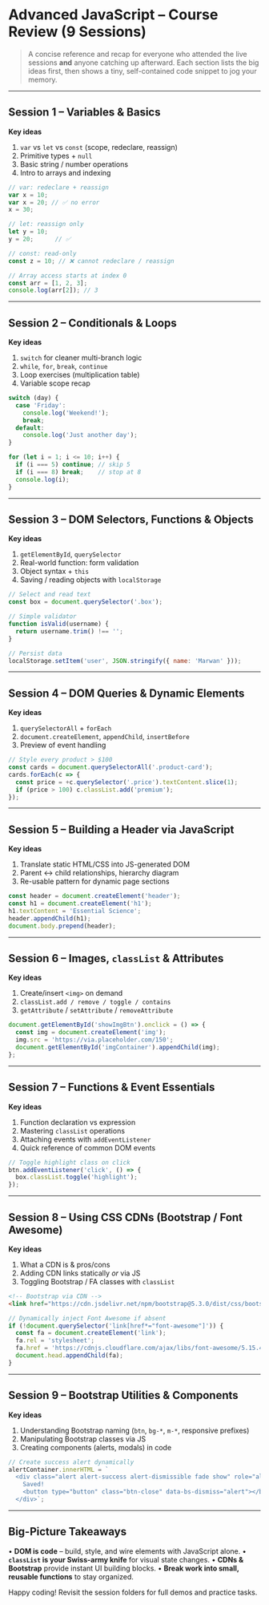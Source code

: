 # Advanced JavaScript – Course Review (9 Sessions)

> A concise reference and recap for everyone who attended the live sessions **and** anyone catching up afterward. Each section lists the big ideas first, then shows a tiny, self-contained code snippet to jog your memory.

---

## Session 1 – Variables & Basics

**Key ideas**
1. `var` vs `let` vs `const` (scope, redeclare, reassign)
2. Primitive types + `null`
3. Basic string / number operations
4. Intro to arrays and indexing

```js
// var: redeclare + reassign
var x = 10;
var x = 20; // ✅ no error
x = 30;

// let: reassign only
let y = 10;
y = 20;      // ✅

// const: read-only
const z = 10; // ❌ cannot redeclare / reassign

// Array access starts at index 0
const arr = [1, 2, 3];
console.log(arr[2]); // 3
```

---

## Session 2 – Conditionals & Loops

**Key ideas**
1. `switch` for cleaner multi-branch logic
2. `while`, `for`, `break`, `continue`
3. Loop exercises (multiplication table)
4. Variable scope recap

```js
switch (day) {
  case 'Friday':
    console.log('Weekend!');
    break;
  default:
    console.log('Just another day');
}

for (let i = 1; i <= 10; i++) {
  if (i === 5) continue; // skip 5
  if (i === 8) break;    // stop at 8
  console.log(i);
}
```

---

## Session 3 – DOM Selectors, Functions & Objects

**Key ideas**
1. `getElementById`, `querySelector`
2. Real-world function: form validation
3. Object syntax + `this`
4. Saving / reading objects with `localStorage`

```js
// Select and read text
const box = document.querySelector('.box');

// Simple validator
function isValid(username) {
  return username.trim() !== '';
}

// Persist data
localStorage.setItem('user', JSON.stringify({ name: 'Marwan' }));
```

---

## Session 4 – DOM Queries & Dynamic Elements

**Key ideas**
1. `querySelectorAll` + `forEach`
2. `document.createElement`, `appendChild`, `insertBefore`
3. Preview of event handling

```js
// Style every product > $100
const cards = document.querySelectorAll('.product-card');
cards.forEach(c => {
  const price = +c.querySelector('.price').textContent.slice(1);
  if (price > 100) c.classList.add('premium');
});
```

---

## Session 5 – Building a Header via JavaScript

**Key ideas**
1. Translate static HTML/CSS into JS-generated DOM
2. Parent ↔ child relationships, hierarchy diagram
3. Re-usable pattern for dynamic page sections

```js
const header = document.createElement('header');
const h1 = document.createElement('h1');
h1.textContent = 'Essential Science';
header.appendChild(h1);
document.body.prepend(header);
```

---

## Session 6 – Images, `classList` & Attributes

**Key ideas**
1. Create/insert `<img>` on demand
2. `classList.add / remove / toggle / contains`
3. `getAttribute` / `setAttribute` / `removeAttribute`

```js
document.getElementById('showImgBtn').onclick = () => {
  const img = document.createElement('img');
  img.src = 'https://via.placeholder.com/150';
  document.getElementById('imgContainer').appendChild(img);
};
```

---

## Session 7 – Functions & Event Essentials

**Key ideas**
1. Function declaration vs expression
2. Mastering `classList` operations
3. Attaching events with `addEventListener`
4. Quick reference of common DOM events

```js
// Toggle highlight class on click
btn.addEventListener('click', () => {
  box.classList.toggle('highlight');
});
```

---

## Session 8 – Using CSS CDNs (Bootstrap / Font Awesome)

**Key ideas**
1. What a CDN is & pros/cons
2. Adding CDN links statically *or* via JS
3. Toggling Bootstrap / FA classes with `classList`

```html
<!-- Bootstrap via CDN -->
<link href="https://cdn.jsdelivr.net/npm/bootstrap@5.3.0/dist/css/bootstrap.min.css" rel="stylesheet" />
```
```js
// Dynamically inject Font Awesome if absent
if (!document.querySelector('link[href*="font-awesome"]')) {
  const fa = document.createElement('link');
  fa.rel = 'stylesheet';
  fa.href = 'https://cdnjs.cloudflare.com/ajax/libs/font-awesome/5.15.4/css/all.min.css';
  document.head.appendChild(fa);
}
```

---

## Session 9 – Bootstrap Utilities & Components

**Key ideas**
1. Understanding Bootstrap naming (`btn`, `bg-*`, `m-*`, responsive prefixes)
2. Manipulating Bootstrap classes via JS
3. Creating components (alerts, modals) in code

```js
// Create success alert dynamically
alertContainer.innerHTML = `
  <div class="alert alert-success alert-dismissible fade show" role="alert">
    Saved!
    <button type="button" class="btn-close" data-bs-dismiss="alert"></button>
  </div>`;
```

---

## Big-Picture Takeaways

• **DOM is code** – build, style, and wire elements with JavaScript alone.
• **`classList` is your Swiss-army knife** for visual state changes.
• **CDNs & Bootstrap** provide instant UI building blocks.
• **Break work into small, reusable functions** to stay organized.

Happy coding! Revisit the session folders for full demos and practice tasks.
